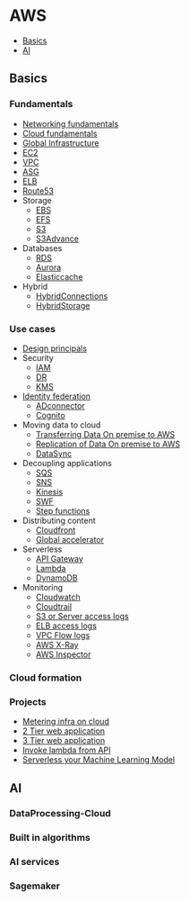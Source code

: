# AWS
- [Basics](#basics)
- [AI](2.AI/README.md)

## Basics
### Fundamentals
- [Networking fundamentals](1.Basics/1.Fundamentals/1.Networking/README.md)
- [Cloud fundamentals](1.Basics/1.Fundamentals/2.Cloud/README.md)
- [Global Infrastructure](1.Basics/1.Fundamentals/3.GlobalInfra/README.md)
- [EC2](1.Basics/1.Fundamentals/4.EC2/README.md)
- [VPC](1.Basics/1.Fundamentals/5.VPC/README.md)
- [ASG](1.Basics/1.Fundamentals/6.ASG/README.md)
- [ELB](1.Basics/1.Fundamentals/7.ELB/README.md)
- [Route53](1.Basics/1.Fundamentals/8.Route53/README.md)
- Storage
  - [EBS](1.Basics/1.Fundamentals/9.Storage/EBS/README.md)
  - [EFS](1.Basics/1.Fundamentals/9.Storage/EFS/README.md)
  - [S3](1.Basics/1.Fundamentals/9.Storage/S3/README.md)
  - [S3Advance](1.Basics/1.Fundamentals/9.Storage/S3Advance/README.md)
- Databases
  - [RDS](1.Basics/1.Fundamentals/10.Databases/RDS/README.md)
  - [Aurora](1.Basics/1.Fundamentals/10.Databases/Aurora/README.md)
  - [Elasticcache](1.Basics/1.Fundamentals/10.Databases/Elasticcache/README.md)
- Hybrid
  - [HybridConnections](1.Basics/1.Fundamentals/11.Hybrid/HybridConnections/README.md)
  - [HybridStorage](1.Basics/1.Fundamentals/11.Hybrid/HybridStorage/README.md)

### Use cases
- [Design principals](1.Basics/2.UseCases/1.DesignPrincipals/README.md)
- Security
  - [IAM](1.Basics/2.UseCases/2.Security/IAM.md)
  - [DR](1.Basics/2.UseCases/2.Security/DR.md)
  - [KMS](1.Basics/2.UseCases/2.Security/KMS.md)
- [Identity federation](1.Basics/2.UseCases/3.IdentityFederation/README.md)
  - [ADconnector](1.Basics/2.UseCases/3.IdentityFederation/ADconnector.md)
  - [Cognito](1.Basics/2.UseCases/3.IdentityFederation/Cognito.md)
- Moving data to cloud
  - [Transferring Data On premise to AWS](1.Basics/2.UseCases/4.MovingDataToCloud/Snow/README.md)
  - [Replication of Data On premise to AWS](1.Basics/2.UseCases/4.MovingDataToCloud/Replication/README.md)
  - [DataSync](1.Basics/2.UseCases/4.MovingDataToCloud/DataSync/README.md)
- Decoupling applications
  - [SQS](1.Basics/2.UseCases/5.DecouplingApplications/SQS/README.md)
  - [SNS](1.Basics/2.UseCases/5.DecouplingApplications/SNS/README.md)
  - [Kinesis](1.Basics/2.UseCases/5.DecouplingApplications/Kinesis/README.md)
  - [SWF](1.Basics/2.UseCases/5.DecouplingApplications/SWF/README.md)
  - [Step functions](1.Basics/2.UseCases/5.DecouplingApplications/StepFunction/README.md)
- Distributing content
  - [Cloudfront](1.Basics/2.UseCases/6.DistributingContent/Cloudfront.md)
  - [Global accelerator](1.Basics/2.UseCases/6.DistributingContent/GlobalAccelerator.md)
- Serverless
  - [API Gateway](1.Basics/2.UseCases/7.Serverless/API-Gateway/README.md)
  - [Lambda](1.Basics/2.UseCases/7.Serverless/Lambda/README.md)
  - [DynamoDB](1.Basics/2.UseCases/7.Serverless/DynamoDB/README.md)
- Monitoring
  - [Cloudwatch](1.Basics/2.UseCases/8.Monitoring/Cloudwatch.md)
  - [Cloudtrail](1.Basics/2.UseCases/8.Monitoring/Cloudtrail.md)
  - [S3 or Server access logs](1.Basics/2.UseCases/8.Monitoring/S3accessLogs.md)
  - [ELB access logs](1.Basics/2.UseCases/8.Monitoring/ELBaccessLogs.md)
  - [VPC Flow logs](1.Basics/2.UseCases/8.Monitoring/VPCflowLogs.md)
  - [AWS X-Ray]()
  - [AWS Inspector]()
### Cloud formation

### Projects
- [Metering infra on cloud](1.Basics/3.Projects/MeteringInfraOnCloud/README.md)
- [2 Tier web application](1.Basics/3.Projects/2TierWebApp/README.md)
- [3 Tier web application](1.Basics/3.Projects/3TierWebApp/README.md)
- [Invoke lambda from API](1.Basics/3.Projects/InvokeLambdaFromAPI/README.md)
- [Serverless your Machine Learning Model](https://medium.com/analytics-vidhya/serverless-your-machine-learning-model-with-pycaret-and-aws-lambda-c33334ee6011)

## AI
### DataProcessing-Cloud

### Built in algorithms

### AI services

### Sagemaker
